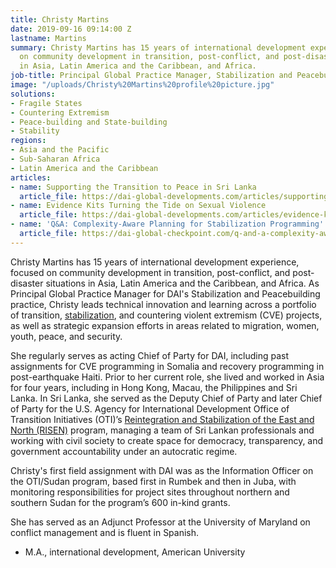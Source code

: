```yaml
---
title: Christy Martins
date: 2019-09-16 09:14:00 Z
lastname: Martins
summary: Christy Martins has 15 years of international development experience, focused
  on community development in transition, post-conflict, and post-disaster situations
  in Asia, Latin America and the Caribbean, and Africa.
job-title: Principal Global Practice Manager, Stabilization and Peacebuilding
image: "/uploads/Christy%20Martins%20profile%20picture.jpg"
solutions:
- Fragile States
- Countering Extremism
- Peace-building and State-building
- Stability
regions:
- Asia and the Pacific
- Sub-Saharan Africa
- Latin America and the Caribbean
articles:
- name: Supporting the Transition to Peace in Sri Lanka
  article_file: https://dai-global-developments.com/articles/supporting-the-transition-to-peace-in-sri-lanka
- name: Evidence Kits Turning the Tide on Sexual Violence
  article_file: https://dai-global-developments.com/articles/evidence-kits-turning-the-tide-on-sexual-violence.html
- name: 'Q&A: Complexity-Aware Planning for Stabilization Programming'
  article_file: https://dai-global-checkpoint.com/q-and-a-complexity-aware-planning-for-stabilization-programming.html
---
```


Christy Martins has 15 years of international development experience, focused on community development in transition, post-conflict, and post-disaster situations in Asia, Latin America and the Caribbean, and Africa. As Principal Global Practice Manager for DAI's Stabilization and Peacebuilding practice, Christy leads technical innovation and learning across a portfolio of transition, [stabilization](https://dai-global-checkpoint.com/q-and-a-complexity-aware-planning-for-stabilization-programming.html), and countering violent extremism (CVE) projects, as well as strategic expansion efforts in areas related to migration, women, youth, peace, and security.

She regularly serves as acting Chief of Party for DAI, including past assignments for CVE programming in Somalia and recovery programming in post-earthquake Haiti. Prior to her current role, she lived and worked in Asia for four years, including in Hong Kong, Macau, the Philippines and Sri Lanka. In Sri Lanka, she served as the Deputy Chief of Party and later Chief of Party for the U.S. Agency for International Development Office of Transition Initiatives (OTI)’s [Reintegration and Stabilization of the East and North (RISEN)](https://www.dai.com/our-work/projects/sri-lanka-reintegration-and-stabilization-east-and-north-risen) program, managing a team of Sri Lankan professionals and working with civil society to create space for democracy, transparency, and government accountability under an autocratic regime. 

Christy's first field assignment with DAI was as the Information Officer on the OTI/Sudan program, based first in Rumbek and then in Juba, with monitoring responsibilities for project sites throughout northern and southern Sudan for the program’s 600 in-kind grants.

She has served as an Adjunct Professor at the University of Maryland on conflict management and is fluent in Spanish.

* M.A., international development, American University 